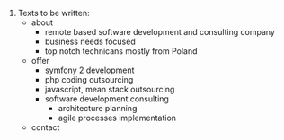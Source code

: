 1. Texts to be written:
	- about
		- remote based software development and consulting company
		- business needs focused
		- top notch technicans mostly from Poland
	- offer
		- symfony 2 development
		- php coding outsourcing
		- javascript, mean stack outsourcing
		- software development consulting
			- architecture planning
			- agile processes implementation
	- contact
